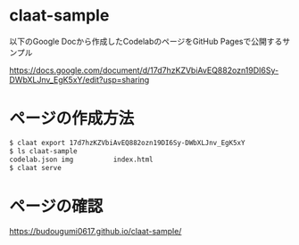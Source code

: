 claat-sample
====

以下のGoogle Docから作成したCodelabのページをGitHub Pagesで公開するサンプル

https://docs.google.com/document/d/17d7hzKZVbiAvEQ882ozn19DI6Sy-DWbXLJnv_EgK5xY/edit?usp=sharing

# ページの作成方法

```bash
$ claat export 17d7hzKZVbiAvEQ882ozn19DI6Sy-DWbXLJnv_EgK5xY
$ ls claat-sample
codelab.json img          index.html
$ claat serve
```

# ページの確認

https://budougumi0617.github.io/claat-sample/
